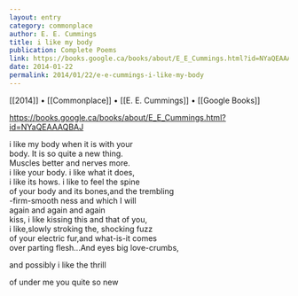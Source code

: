 ```yaml
---
layout: entry
category: commonplace
author: E. E. Cummings
title: i like my body
publication: Complete Poems
link: https://books.google.ca/books/about/E_E_Cummings.html?id=NYaQEAAAQBAJ
date: 2014-01-22
permalink: 2014/01/22/e-e-cummings-i-like-my-body
---
```


[[2014]] • [[Commonplace]] • [[E. E. Cummings]] • [[Google Books]]

https://books.google.ca/books/about/E_E_Cummings.html?id=NYaQEAAAQBAJ

i like my body when it is with your
<br>body.    It is so quite a new thing.
<br>Muscles better and nerves more.
<br>i like your body.    i like what it does,
<br>i like its hows.    i like to feel the spine
<br>of your body and its bones,and the trembling
<br>-firm-smooth ness and which I will
<br>again and again and again
<br>kiss,    i like kissing this and that of you,
<br>i like,slowly stroking the, shocking fuzz
<br>of your electric fur,and what-is-it comes
<br>over parting flesh...And eyes big love-crumbs,

and possibly i like the thrill

of under me you quite so new